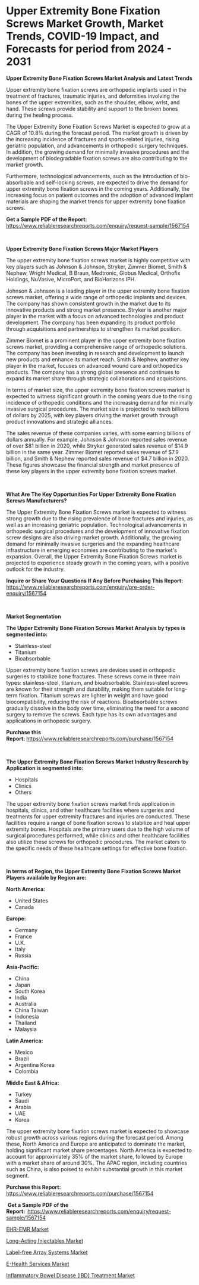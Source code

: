 <p><h1>Upper Extremity Bone Fixation Screws Market Growth, Market Trends, COVID-19 Impact, and Forecasts for period from 2024 - 2031</h1></p><p><strong>Upper Extremity Bone Fixation Screws Market Analysis and Latest Trends</strong></p>
<p><p>Upper extremity bone fixation screws are orthopedic implants used in the treatment of fractures, traumatic injuries, and deformities involving the bones of the upper extremities, such as the shoulder, elbow, wrist, and hand. These screws provide stability and support to the broken bones during the healing process.</p><p>The Upper Extremity Bone Fixation Screws Market is expected to grow at a CAGR of 10.8% during the forecast period. The market growth is driven by the increasing incidence of fractures and sports-related injuries, rising geriatric population, and advancements in orthopedic surgery techniques. In addition, the growing demand for minimally invasive procedures and the development of biodegradable fixation screws are also contributing to the market growth.</p><p>Furthermore, technological advancements, such as the introduction of bio-absorbable and self-locking screws, are expected to drive the demand for upper extremity bone fixation screws in the coming years. Additionally, the increasing focus on patient outcomes and the adoption of advanced implant materials are shaping the market trends for upper extremity bone fixation screws.</p></p>
<p><strong>Get a Sample PDF of the Report:&nbsp;</strong> <a href="https://www.reliableresearchreports.com/enquiry/request-sample/1567154">https://www.reliableresearchreports.com/enquiry/request-sample/1567154</a></p>
<p>&nbsp;</p>
<p><strong>Upper Extremity Bone Fixation Screws Major Market Players</strong></p>
<p><p>The upper extremity bone fixation screws market is highly competitive with key players such as Johnson & Johnson, Stryker, Zimmer Biomet, Smith & Nephew, Wright Medical, B Braun, Medtronic, Globus Medical, Orthofix Holdings, NuVasive, MicroPort, and BioHorizons IPH. </p><p>Johnson & Johnson is a leading player in the upper extremity bone fixation screws market, offering a wide range of orthopedic implants and devices. The company has shown consistent growth in the market due to its innovative products and strong market presence. Stryker is another major player in the market with a focus on advanced technologies and product development. The company has been expanding its product portfolio through acquisitions and partnerships to strengthen its market position.</p><p>Zimmer Biomet is a prominent player in the upper extremity bone fixation screws market, providing a comprehensive range of orthopedic solutions. The company has been investing in research and development to launch new products and enhance its market reach. Smith & Nephew, another key player in the market, focuses on advanced wound care and orthopedics products. The company has a strong global presence and continues to expand its market share through strategic collaborations and acquisitions.</p><p>In terms of market size, the upper extremity bone fixation screws market is expected to witness significant growth in the coming years due to the rising incidence of orthopedic conditions and the increasing demand for minimally invasive surgical procedures. The market size is projected to reach billions of dollars by 2025, with key players driving the market growth through product innovations and strategic alliances.</p><p>The sales revenue of these companies varies, with some earning billions of dollars annually. For example, Johnson & Johnson reported sales revenue of over $81 billion in 2020, while Stryker generated sales revenue of $14.9 billion in the same year. Zimmer Biomet reported sales revenue of $7.9 billion, and Smith & Nephew reported sales revenue of $4.7 billion in 2020. These figures showcase the financial strength and market presence of these key players in the upper extremity bone fixation screws market.</p></p>
<p>&nbsp;</p>
<p><strong>What Are The Key Opportunities For Upper Extremity Bone Fixation Screws Manufacturers?</strong></p>
<p><p>The Upper Extremity Bone Fixation Screws market is expected to witness strong growth due to the rising prevalence of bone fractures and injuries, as well as an increasing geriatric population. Technological advancements in orthopedic surgical procedures and the development of innovative fixation screw designs are also driving market growth. Additionally, the growing demand for minimally invasive surgeries and the expanding healthcare infrastructure in emerging economies are contributing to the market's expansion. Overall, the Upper Extremity Bone Fixation Screws market is projected to experience steady growth in the coming years, with a positive outlook for the industry.</p></p>
<p><strong>Inquire or Share Your Questions If Any Before Purchasing This Report:</strong> <a href="https://www.reliableresearchreports.com/enquiry/pre-order-enquiry/1567154">https://www.reliableresearchreports.com/enquiry/pre-order-enquiry/1567154</a></p>
<p>&nbsp;</p>
<p><strong>Market Segmentation</strong></p>
<p><strong>The Upper Extremity Bone Fixation Screws Market Analysis by types is segmented into:</strong></p>
<p><ul><li>Stainless-steel</li><li>Titanium</li><li>Bioabsorbable</li></ul></p>
<p><p>Upper extremity bone fixation screws are devices used in orthopedic surgeries to stabilize bone fractures. These screws come in three main types: stainless-steel, titanium, and bioabsorbable. Stainless-steel screws are known for their strength and durability, making them suitable for long-term fixation. Titanium screws are lighter in weight and have good biocompatibility, reducing the risk of reactions. Bioabsorbable screws gradually dissolve in the body over time, eliminating the need for a second surgery to remove the screws. Each type has its own advantages and applications in orthopedic surgery.</p></p>
<p><strong>Purchase this Report:&nbsp;</strong><a href="https://www.reliableresearchreports.com/purchase/1567154">https://www.reliableresearchreports.com/purchase/1567154</a></p>
<p>&nbsp;</p>
<p><strong>The Upper Extremity Bone Fixation Screws Market Industry Research by Application is segmented into:</strong></p>
<p><ul><li>Hospitals</li><li>Clinics</li><li>Others</li></ul></p>
<p><p>The upper extremity bone fixation screws market finds application in hospitals, clinics, and other healthcare facilities where surgeries and treatments for upper extremity fractures and injuries are conducted. These facilities require a range of bone fixation screws to stabilize and heal upper extremity bones. Hospitals are the primary users due to the high volume of surgical procedures performed, while clinics and other healthcare facilities also utilize these screws for orthopedic procedures. The market caters to the specific needs of these healthcare settings for effective bone fixation.</p></p>
<p>&nbsp;</p>
<p><strong>In terms of Region, the Upper Extremity Bone Fixation Screws Market Players available by Region are:</strong></p>
<p>
    <p> <strong> North America: </strong>
        <ul>
            <li>United States</li>
            <li>Canada</li>
        </ul>
        </p> 
    <p> <strong> Europe: </strong>
        <ul>
            <li>Germany</li>
            <li>France</li>
            <li>U.K.</li>
            <li>Italy</li>
            <li>Russia</li>
        </ul>
        </p> 
    <p> <strong> Asia-Pacific: </strong>
        <ul>
            <li>China</li>
            <li>Japan</li>
            <li>South Korea</li>
            <li>India</li>
            <li>Australia</li>
            <li>China Taiwan</li>
            <li>Indonesia</li>
            <li>Thailand</li>
            <li>Malaysia</li>
        </ul>
        </p> 
    <p> <strong> Latin America: </strong>
        <ul>
            <li>Mexico</li>
            <li>Brazil</li>
            <li>Argentina Korea</li>
            <li>Colombia</li>
        </ul>
        </p> 
    <p> <strong> Middle East & Africa: </strong>
        <ul>
            <li>Turkey</li>
            <li>Saudi</li>
            <li>Arabia</li>
            <li>UAE</li>
            <li>Korea</li>
        </ul>
    </p>
    </p>
<p><p>The upper extremity bone fixation screws market is expected to showcase robust growth across various regions during the forecast period. Among these, North America and Europe are anticipated to dominate the market, holding significant market share percentages. North America is expected to account for approximately 35% of the market share, followed by Europe with a market share of around 30%. The APAC region, including countries such as China, is also poised to exhibit substantial growth in this market segment.</p></p>
<p><strong>Purchase this Report: </strong><a href="https://www.reliableresearchreports.com/purchase/1567154">https://www.reliableresearchreports.com/purchase/1567154</a></p>
<p>&nbsp;<strong>Get a Sample PDF of the Report:&nbsp;&nbsp;</strong><a href="https://www.reliableresearchreports.com/enquiry/request-sample/1567154">https://www.reliableresearchreports.com/enquiry/request-sample/1567154</a></p>
<p><strong></strong></p>
<p><p><a href="https://medium.com/p/a4e32a36225c/edit">EHR-EMR Market</a></p><p><a href="https://medium.com/p/a9a03a17ad4c/edit">Long-Acting Injectables Market</a></p><p><a href="https://medium.com/p/ca787cb1243c/edit">Label-free Array Systems Market</a></p><p><a href="https://medium.com/p/da0f906ca58b/edit">E-Health Services Market</a></p><p><a href="https://medium.com/p/bd96ac4f1660/edit">Inflammatory Bowel Disease (IBD) Treatment Market</a></p></p>